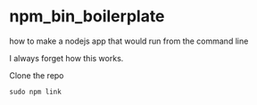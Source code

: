 # npm_bin_boilerplate
how to make a nodejs app that would run from the command line


I always forget how this works.

Clone the repo

`sudo npm link`
